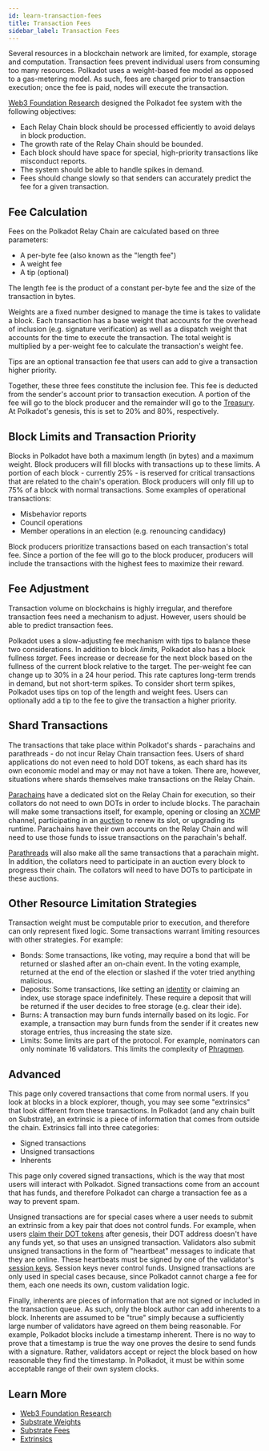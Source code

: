 ```yaml
---
id: learn-transaction-fees
title: Transaction Fees
sidebar_label: Transaction Fees
---
```


Several resources in a blockchain network are limited, for example, storage and computation. Transaction fees prevent individual users from consuming too many resources. Polkadot uses a weight-based fee model as opposed to a gas-metering model. As such, fees are charged prior to transaction execution; once the fee is paid, nodes will execute the transaction.

[Web3 Foundation Research](https://research.web3.foundation/en/latest/polkadot/Token%20Economics.html#relay-chain-transaction-fees-and-per-block-transaction-limits) designed the Polkadot fee system with the following objectives:

- Each Relay Chain block should be processed efficiently to avoid delays in block production.
- The growth rate of the Relay Chain should be bounded.
- Each block should have space for special, high-priority transactions like misconduct reports.
- The system should be able to handle spikes in demand.
- Fees should change slowly so that senders can accurately predict the fee for a given transaction.

## Fee Calculation

Fees on the Polkadot Relay Chain are calculated based on three parameters:

- A per-byte fee (also known as the "length fee")
- A weight fee
- A tip (optional)

The length fee is the product of a constant per-byte fee and the size of the transaction in bytes.

Weights are a fixed number designed to manage the time is takes to validate a block. Each transaction has a base weight that accounts for the overhead of inclusion (e.g. signature verification) as well as a dispatch weight that accounts for the time to execute the transaction. The total weight is multiplied by a per-weight fee to calculate the transaction's weight fee.

Tips are an optional transaction fee that users can add to give a transaction higher priority.

Together, these three fees constitute the inclusion fee. This fee is deducted from the sender's account prior to transaction execution. A portion of the fee will go to the block producer and the remainder will go to the [Treasury](learn-treasury). At Polkadot's genesis, this is set to 20% and 80%, respectively.

## Block Limits and Transaction Priority

Blocks in Polkadot have both a maximum length (in bytes) and a maximum weight. Block producers will fill blocks with transactions up to these limits. A portion of each block - currently 25% - is reserved for critical transactions that are related to the chain's operation. Block producers will only fill up to 75% of a block with normal transactions. Some examples of operational transactions:

- Misbehavior reports
- Council operations
- Member operations in an election (e.g. renouncing candidacy)

Block producers prioritize transactions based on each transaction's total fee. Since a portion of the fee will go to the block producer, producers will include the transactions with the highest fees to maximize their reward.

## Fee Adjustment

Transaction volume on blockchains is highly irregular, and therefore transaction fees need a mechanism to adjust. However, users should be able to predict transaction fees.

Polkadot uses a slow-adjusting fee mechanism with tips to balance these two considerations. In addition to block _limits,_ Polkadot also has a block fullness _target._ Fees increase or decrease for the next block based on the fullness of the current block relative to the target. The per-weight fee can change up to 30% in a 24 hour period. This rate captures long-term trends in demand, but not short-term spikes. To consider short term spikes, Polkadot uses tips on top of the length and weight fees. Users can optionally add a tip to the fee to give the transaction a higher priority.

## Shard Transactions

The transactions that take place within Polkadot's shards - parachains and parathreads - do not incur Relay Chain transaction fees. Users of shard applications do not even need to hold DOT tokens, as each shard has its own economic model and may or may not have a token. There are, however, situations where shards themselves make transactions on the Relay Chain.

[Parachains](learn-parachains) have a dedicated slot on the Relay Chain for execution, so their collators do not need to own DOTs in order to include blocks. The parachain will make some transactions itself, for example, opening or closing an [XCMP](learn-crosschain) channel, participating in an [auction](learn-auction) to renew its slot, or upgrading its runtime. Parachains have their own accounts on the Relay Chain and will need to use those funds to issue transactions on the parachain's behalf.

[Parathreads](learn-parathreads) will also make all the same transactions that a parachain might. In addition, the collators need to participate in an auction every block to progress their chain. The collators will need to have DOTs to participate in these auctions.

## Other Resource Limitation Strategies

Transaction weight must be computable prior to execution, and therefore can only represent fixed logic. Some transactions warrant limiting resources with other strategies. For example:

- Bonds: Some transactions, like voting, may require a bond that will be returned or slashed after an on-chain event. In the voting example, returned at the end of the election or slashed if the voter tried anything malicious.
- Deposits: Some transactions, like setting an [identity](learn-identity) or claiming an index, use storage space indefinitely. These require a deposit that will be returned if the user decides to free storage (e.g. clear their ide).
- Burns: A transaction may burn funds internally based on its logic. For example, a transaction may burn funds from the sender if it creates new storage entries, thus increasing the state size.
- Limits: Some limits are part of the protocol. For example, nominators can only nominate 16 validators. This limits the complexity of [Phragmen](learn-phragmen).

## Advanced

This page only covered transactions that come from normal users. If you look at blocks in a block explorer, though, you may see some "extrinsics" that look different from these transactions. In Polkadot (and any chain built on Substrate), an extrinsic is a piece of information that comes from outside the chain. Extrinsics fall into three categories:

- Signed transactions
- Unsigned transactions
- Inherents

This page only covered signed transactions, which is the way that most users will interact with Polkadot. Signed transactions come from an account that has funds, and therefore Polkadot can charge a transaction fee as a way to prevent spam.

Unsigned transactions are for special cases where a user needs to submit an extrinsic from a key pair that does not control funds. For example, when users [claim their DOT tokens](https://claims.polkadot.network) after genesis, their DOT address doesn't have any funds yet, so that uses an unsigned transaction. Validators also submit unsigned transactions in the form of "heartbeat" messages to indicate that they are online. These heartbeats must be signed by one of the validator's [session keys](learn-keys). Session keys never control funds. Unsigned transactions are only used in special cases because, since Polkadot cannot charge a fee for them, each one needs its own, custom validation logic.

Finally, inherents are pieces of information that are not signed or included in the transaction queue. As such, only the block author can add inherents to a block. Inherents are assumed to be "true" simply because a sufficiently large number of validators have agreed on them being reasonable. For example, Polkadot blocks include a timestamp inherent. There is no way to prove that a timestamp is true the way one proves the desire to send funds with a signature. Rather, validators accept or reject the block based on how reasonable they find the timestamp. In Polkadot, it must be within some acceptable range of their own system clocks.

## Learn More

- [Web3 Foundation Research](https://research.web3.foundation/en/latest/polkadot/Token%20Economics.html#relay-chain-transaction-fees-and-per-block-transaction-limits)
- [Substrate Weights](https://www.substrate.io/kb/learn-substrate/weight)
- [Substrate Fees](https://www.substrate.io/kb/runtime/fees)
- [Extrinsics](https://www.substrate.io/kb/learn-substrate/extrinsics)
